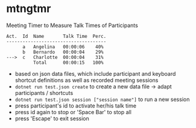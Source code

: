 # mtngtmr
Meeting Timer to Measure Talk Times of Participants
```
Act.  Id  Name       Talk Time  Perc.
-------------------------------------
      a   Angelina   00:00:06    40%
      b   Bernardo   00:00:04    29%
--->  c   Charlotte  00:00:04    31%
          Total      00:00:15   100%
```
- based on json data files, which include participant and keyboard shortcut definitions as well as recorded meeting sessions
- `dotnet run test.json create` to create a new data file -> adapt participants / shortcuts
- `dotnet run test.json session ["session name"]` to run a new session
- press participant's id to activate her/his talk time
- press id again to stop or 'Space Bar' to stop all
- press 'Escape' to exit session